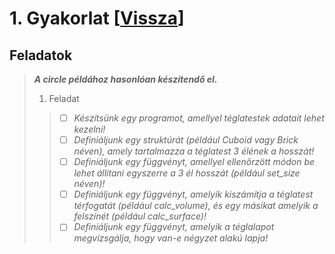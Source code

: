 # 1. Gyakorlat [[Vissza](https://github.com/OraveczJozsef/ME_BRZGJZ/tree/main/Sz%C3%A1m%C3%ADt%C3%B3g%C3%A9pi%20Grafika/Gyakorlati%20Feladatok)]
## Feladatok
> ***A circle példához hasonlóan készítendő el.***
> 1. Feladat
> > - [ ] *Készítsünk egy programot, amellyel téglatestek adatait lehet kezelni!*
> > - [ ] *Definiáljunk egy struktúrát (például Cuboid vagy Brick néven), amely tartalmazza a téglatest 3 élének a hosszát!*
> > - [ ] *Definiáljunk egy függvényt, amellyel ellenőrzött módon be lehet állítani egyszerre a 3 él hosszát (például set_size néven)!*
> > - [ ] *Definiáljunk egy függvényt, amelyik kiszámítja a téglatest térfogatát (például calc_volume), és egy másikat amelyik a felszínét (például calc_surface)!*
> > - [ ] *Definiáljunk egy függvényt, amelyik a téglalapot megvizsgálja, hogy van-e négyzet alakú lapja!*